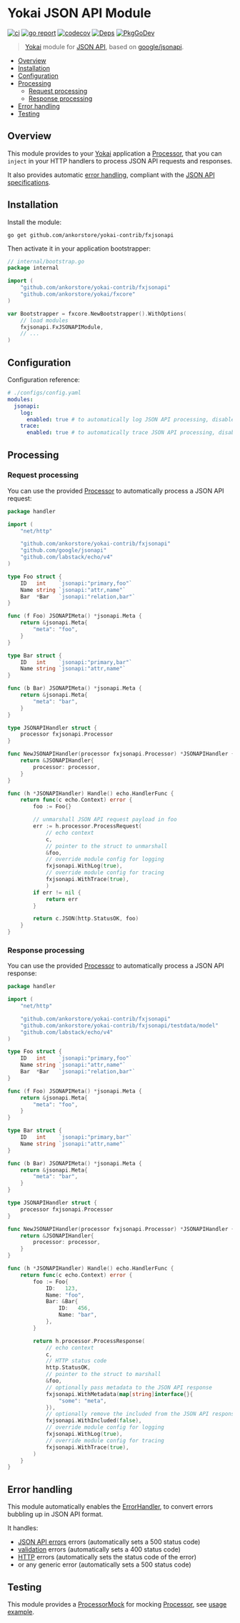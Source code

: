 # Yokai JSON API Module

[![ci](https://github.com/ankorstore/yokai-contrib/actions/workflows/fxjsonapi-ci.yml/badge.svg)](https://github.com/ankorstore/yokai-contrib/actions/workflows/fxjsonapi-ci.yml)
[![go report](https://goreportcard.com/badge/github.com/ankorstore/yokai-contrib/fxjsonapi)](https://goreportcard.com/report/github.com/ankorstore/yokai-contrib/fxjsonapi)
[![codecov](https://codecov.io/gh/ankorstore/yokai-contrib/graph/badge.svg?token=ghUBlFsjhR&flag=fxjsonapi)](https://app.codecov.io/gh/ankorstore/yokai-contrib/tree/main/fxjsonapi)
[![Deps](https://img.shields.io/badge/osi-deps-blue)](https://deps.dev/go/github.com%2Fankorstore%2Fyokai-contrib%2Ffxjsonapi)
[![PkgGoDev](https://pkg.go.dev/badge/github.com/ankorstore/yokai-contrib/fxjsonapi)](https://pkg.go.dev/github.com/ankorstore/yokai-contrib/fxjsonapi)

> [Yokai](https://github.com/ankorstore/yokai) module for [JSON API](https://jsonapi.org/), based on [google/jsonapi](https://github.com/google/jsonapi).

<!-- TOC -->
* [Overview](#overview)
* [Installation](#installation)
* [Configuration](#configuration)
* [Processing](#processing)
  * [Request processing](#request-processing)
  * [Response processing](#response-processing)
* [Error handling](#error-handling)
* [Testing](#testing)
<!-- TOC -->

## Overview

This module provides to your [Yokai](https://github.com/ankorstore/yokai) application a [Processor](processor.go), that you can `inject` in your HTTP handlers to process JSON API requests and responses.

It also provides automatic [error handling](error.go), compliant with the [JSON API specifications](https://jsonapi.org/).

## Installation

Install the module:

```shell
go get github.com/ankorstore/yokai-contrib/fxjsonapi
```

Then activate it in your application bootstrapper:

```go
// internal/bootstrap.go
package internal

import (
	"github.com/ankorstore/yokai-contrib/fxjsonapi"
	"github.com/ankorstore/yokai/fxcore"
)

var Bootstrapper = fxcore.NewBootstrapper().WithOptions(
	// load modules
	fxjsonapi.FxJSONAPIModule,
	// ...
)
```

## Configuration

Configuration reference:

```yaml
# ./configs/config.yaml
modules:
  jsonapi:
    log:
      enabled: true # to automatically log JSON API processing, disabled by default
    trace:
      enabled: true # to automatically trace JSON API processing, disabled by default
```

## Processing

### Request processing

You can use the provided [Processor](processor.go) to automatically process a JSON API request:

```go
package handler

import (
	"net/http"

	"github.com/ankorstore/yokai-contrib/fxjsonapi"
	"github.com/google/jsonapi"
	"github.com/labstack/echo/v4"
)

type Foo struct {
	ID   int    `jsonapi:"primary,foo"`
	Name string `jsonapi:"attr,name"`
	Bar  *Bar   `jsonapi:"relation,bar"`
}

func (f Foo) JSONAPIMeta() *jsonapi.Meta {
	return &jsonapi.Meta{
		"meta": "foo",
	}
}

type Bar struct {
	ID   int    `jsonapi:"primary,bar"`
	Name string `jsonapi:"attr,name"`
}

func (b Bar) JSONAPIMeta() *jsonapi.Meta {
	return &jsonapi.Meta{
		"meta": "bar",
	}
}

type JSONAPIHandler struct {
	processor fxjsonapi.Processor
}

func NewJSONAPIHandler(processor fxjsonapi.Processor) *JSONAPIHandler {
	return &JSONAPIHandler{
		processor: processor,
	}
}

func (h *JSONAPIHandler) Handle() echo.HandlerFunc {
	return func(c echo.Context) error {
		foo := Foo{}

		// unmarshall JSON API request payload in foo
		err := h.processor.ProcessRequest(
			// echo context
			c,
			// pointer to the struct to unmarshall
			&foo,
			// override module config for logging
			fxjsonapi.WithLog(true),
			// override module config for tracing
			fxjsonapi.WithTrace(true),
			)
		if err != nil {
			return err
		}

		return c.JSON(http.StatusOK, foo)
	}
}
```

### Response processing

You can use the provided [Processor](processor.go) to automatically process a JSON API response:

```go
package handler

import (
	"net/http"

	"github.com/ankorstore/yokai-contrib/fxjsonapi"
	"github.com/ankorstore/yokai-contrib/fxjsonapi/testdata/model"
	"github.com/labstack/echo/v4"
)

type Foo struct {
	ID   int    `jsonapi:"primary,foo"`
	Name string `jsonapi:"attr,name"`
	Bar  *Bar   `jsonapi:"relation,bar"`
}

func (f Foo) JSONAPIMeta() *jsonapi.Meta {
	return &jsonapi.Meta{
		"meta": "foo",
	}
}

type Bar struct {
	ID   int    `jsonapi:"primary,bar"`
	Name string `jsonapi:"attr,name"`
}

func (b Bar) JSONAPIMeta() *jsonapi.Meta {
	return &jsonapi.Meta{
		"meta": "bar",
	}
}

type JSONAPIHandler struct {
	processor fxjsonapi.Processor
}

func NewJSONAPIHandler(processor fxjsonapi.Processor) *JSONAPIHandler {
	return &JSONAPIHandler{
		processor: processor,
	}
}

func (h *JSONAPIHandler) Handle() echo.HandlerFunc {
	return func(c echo.Context) error {
		foo := Foo{
			ID:   123,
			Name: "foo",
			Bar: &Bar{
				ID:   456,
				Name: "bar",
			},
		}

		return h.processor.ProcessResponse(
			// echo context
			c,
			// HTTP status code
			http.StatusOK,
			// pointer to the struct to marshall
			&foo,
			// optionally pass metadata to the JSON API response
			fxjsonapi.WithMetadata(map[string]interface{}{
				"some": "meta",
			}),
			// optionally remove the included from the JSON API response (enabled by default)
			fxjsonapi.WithIncluded(false),
			// override module config for logging
			fxjsonapi.WithLog(true),
			// override module config for tracing
			fxjsonapi.WithTrace(true),
		)
	}
}
```

## Error handling

This module automatically enables the [ErrorHandler](error.go), to convert errors bubbling up in JSON API format.

It handles:

- [JSON API errors](https://github.com/google/jsonapi/blob/master/errors.go) errors (automatically sets a 500 status code)
- [validation](https://ankorstore.github.io/yokai/modules/fxvalidator/) errors (automatically sets a 400 status code)
- [HTTP](https://echo.labstack.com/docs/error-handling) errors (automatically sets the status code of the error)
- or any generic error (automatically sets a 500 status code)

## Testing

This module provides a [ProcessorMock](fxjsonapitest/mock.go) for mocking [Processor](processor.go), see [usage example](fxjsonapitest/mock_test.go).

